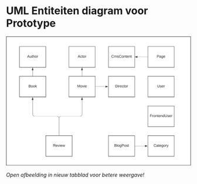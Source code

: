 # **UML Entiteiten diagram voor Prototype**

![UML met entiteiten voor Prototype](../Images/uml-entity-prototype.png)

*Open afbeelding in nieuw tabblad voor betere weergave!*